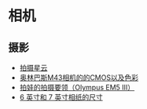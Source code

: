 # 相机

## 摄影
* [拍摄星云](xingyun.md)
* [奥林巴斯M43相机的的CMOS以及色彩](olympus-cmos.md)
* [拍娃的拍摄要领（Olympus EM5 III）](take-photo-of-babies.md)
* [6 英寸和 7 英寸相纸的尺寸](6-inch-and-7-inch-paper-size.md)
